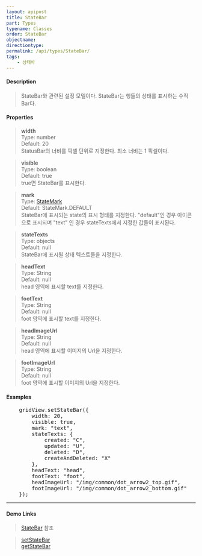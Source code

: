 ```yaml
---
layout: apipost
title: StateBar
part: Types
typename: Classes
order: StateBar
objectname: 
directiontype: 
permalink: /api/types/StateBar/
tags:
    - 상태바
---
```



#### Description

> StateBar와 관련된 설정 모델이다. StateBar는 행들의 상태를 표시하는 수직 Bar다. 

#### Properties

> **width**  
> Type: number  
> Default: 20  
> StatusBar의 너비를 픽셀 단위로 지정한다. 최소 너비는 1 픽셀이다.

> **visible**  
> Type: boolean   
> Default: true     
> true면 StateBar를 표시한다.

> **mark**  
> Type: [StateMark](/api/types/StateMark/)     
> Default: StateMark.DEFAULT     
> StateBar에 표시되는 state의 표시 형태를 지정한다. "default"인 경우 아이콘으로 표시되며 "text" 인 경우 stateTexts에서 지정한 값들이 표시된다.  

> **stateTexts**  
> Type: objects   
> Default: null     
> StateBar에 표시될 상태 텍스트들을 지정한다.

> **headText**       
> Type: String  
> Default: null  
> head 영역에 표시할 text를 지정한다.  
   
> **footText**       
> Type: String  
> Default: null  
> foot 영역에 표시할 text를 지정한다.  

> **headImageUrl**       
> Type: String  
> Default: null  
> head 영역에 표시할 이미지의 Url을 지정한다.  
   
> **footImageUrl**       
> Type: String  
> Default: null  
> foot 영역에 표시할 이미지의 Url을 지정한다.  

#### Examples

<pre class="prettyprint">
	gridView.setStateBar({
	    width: 20,
	    visible: true,
	    mark: "text",
	    stateTexts: {
	        created: "C",
	        updated: "U",
	        deleted: "D",
	        createAndDeleted: "X"
	    },
		headText: "head",
		footText: "foot",
		headImageUrl: "/img/common/dot_arrow2_top.gif",
		footImageUrl: "/img/common/dot_arrow2_bottom.gif"
	});
</pre>

---

#### Demo Links

> [StateBar](http://demo.realgrid.com/Demo/StateBar) 참조  

> [setStateBar](/api/GridBase/setStateBar/)   
> [getStateBar](/api/GridBase/getStateBar/)     